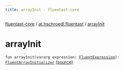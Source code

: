 ```yaml
---
title: arrayInit - fluentast-core
---
```


[fluentast-core](../index.html) / [at.hschroedl.fluentast](index.html) / [arrayInit](.)

# arrayInit

`fun arrayInit(vararg expression: `[`FluentExpression`](../at.hschroedl.fluentast.ast.expression/-fluent-expression/index.html)`): `[`FluentArrayInitializer`](../at.hschroedl.fluentast.ast.expression/-fluent-array-initializer/index.html) [(source)](http://github.com/hschroedl/fluentast/tree/master/core/at.hschroedl.fluentast/Fluentast.kt#L236)